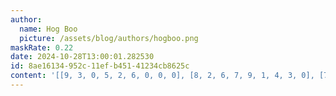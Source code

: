 ```yaml
---
author:
  name: Hog Boo
  picture: /assets/blog/authors/hogboo.png
maskRate: 0.22
date: 2024-10-28T13:00:01.282530
id: 8ae16134-952c-11ef-b451-41234cb8625c
content: '[[9, 3, 0, 5, 2, 6, 0, 0, 0], [8, 2, 6, 7, 9, 1, 4, 3, 0], [7, 1, 5, 0, 4, 3, 9, 2, 0], [2, 9, 8, 4, 3, 5, 0, 7, 1], [3, 4, 1, 6, 0, 7, 5, 9, 2], [6, 0, 0, 9, 0, 2, 3, 4, 8], [4, 7, 3, 1, 5, 8, 2, 6, 9], [5, 0, 9, 0, 7, 4, 8, 1, 0], [1, 0, 2, 3, 6, 9, 7, 0, 4]]'
---
```


